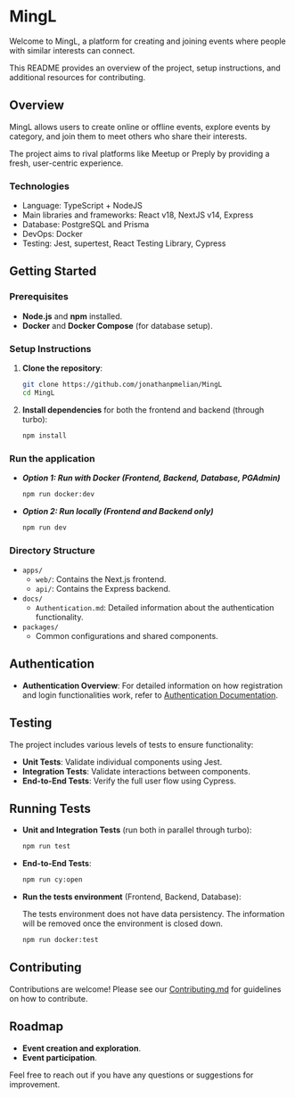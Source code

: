 # MingL

Welcome to MingL, a platform for creating and joining events where people with similar interests can connect.

This README provides an overview of the project, setup instructions, and additional resources for contributing.

## Overview

MingL allows users to create online or offline events, explore events by category, and join them to meet others who share their interests.

The project aims to rival platforms like Meetup or Preply by providing a fresh, user-centric experience.

### Technologies

- Language: TypeScript + NodeJS
- Main libraries and frameworks: React v18, NextJS v14, Express
- Database: PostgreSQL and Prisma
- DevOps: Docker
- Testing: Jest, supertest, React Testing Library, Cypress

## Getting Started

### Prerequisites

- **Node.js** and **npm** installed.
- **Docker** and **Docker Compose** (for database setup).

### Setup Instructions

1. **Clone the repository**:

   ```bash
   git clone https://github.com/jonathanpmelian/MingL
   cd MingL
   ```

2. **Install dependencies** for both the frontend and backend (through turbo):

   ```bash
   npm install
   ```

### Run the application

- **_Option 1: Run with Docker (Frontend, Backend, Database, PGAdmin)_**

  ```bash
  npm run docker:dev
  ```

- **_Option 2: Run locally (Frontend and Backend only)_**

  ```bash
  npm run dev
  ```

### Directory Structure

- `apps/`
  - `web/`: Contains the Next.js frontend.
  - `api/`: Contains the Express backend.
- `docs/`
  - `Authentication.md`: Detailed information about the authentication functionality.
- `packages/`
  - Common configurations and shared components.

## Authentication

- **Authentication Overview**: For detailed information on how registration and login functionalities work, refer to [Authentication Documentation](docs/Authentication.md).

## Testing

The project includes various levels of tests to ensure functionality:

- **Unit Tests**: Validate individual components using Jest.
- **Integration Tests**: Validate interactions between components.
- **End-to-End Tests**: Verify the full user flow using Cypress.

## Running Tests

- **Unit and Integration Tests** (run both in parallel through turbo):

  ```bash
  npm run test
  ```

- **End-to-End Tests**:

  ```bash
  npm run cy:open
  ```

- **Run the tests environment** (Frontend, Backend, Database):

  The tests environment does not have data persistency. The information will be removed once the environment is closed down.

  ```bash
  npm run docker:test
  ```

## Contributing

Contributions are welcome! Please see our [Contributing.md](/docs/Contributing.md) for guidelines on how to contribute.

## Roadmap

- **Event creation and exploration**.
- **Event participation**.

Feel free to reach out if you have any questions or suggestions for improvement.
